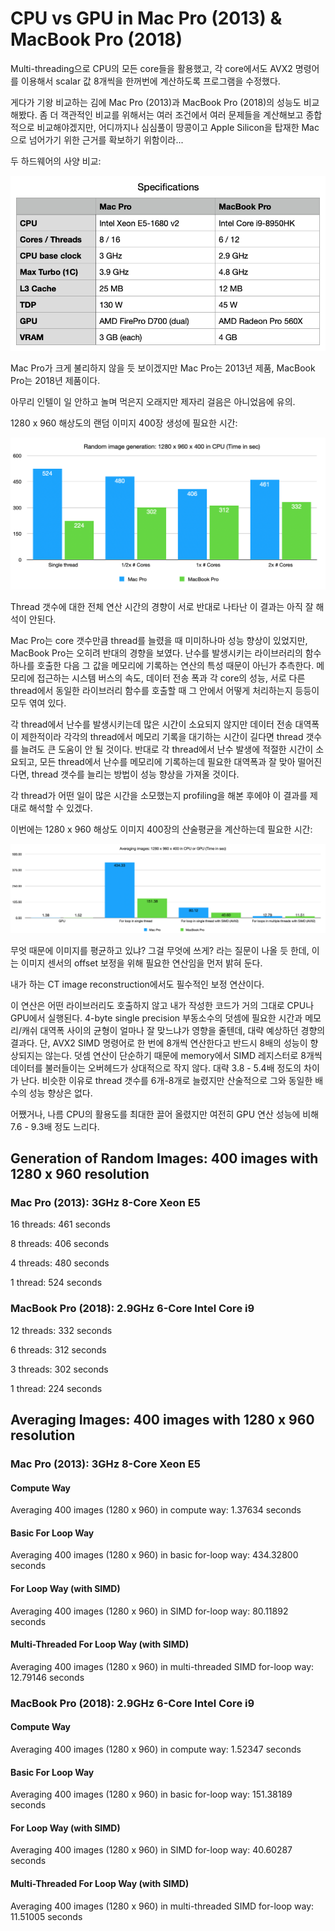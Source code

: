 # CPU vs GPU in Mac Pro (2013) & MacBook Pro (2018)

Multi-threading으로 CPU의 모든 core들을 활용했고, 각 core에서도 AVX2 명령어를 이용해서 scalar 값 8개씩을 한꺼번에 계산하도록 프로그램을 수정했다.



게다가 기왕 비교하는 김에 Mac Pro (2013)과 MacBook Pro (2018)의 성능도 비교해봤다. 좀 더 객관적인 비교를 위해서는 여러 조건에서 여러 문제들을 계산해보고 종합적으로 비교해야겠지만, 어디까지나 심심풀이 땅콩이고 Apple Silicon을 탑재한 Mac으로 넘어가기 위한 근거를 확보하기 위함이라... 



두 하드웨어의 사양 비교:

![figs/specifications.png](figs/specifications.png)

Mac Pro가 크게 불리하지 않을 듯 보이겠지만 Mac Pro는 2013년 제품, MacBook Pro는 2018년 제품이다.

아무리 인텔이 일 안하고 놀며 먹은지 오래지만 제자리 걸음은 아니었음에 유의.



1280 x 960 해상도의 랜덤 이미지 400장 생성에 필요한 시간:

![figs/generation.png](figs/generation.png)

Thread 갯수에 대한 전체 연산 시간의 경향이 서로 반대로 나타난 이 결과는 아직 잘 해석이 안된다.  



Mac Pro는 core 갯수만큼 thread를 늘렸을 때 미미하나마 성능 향상이 있었지만, MacBook Pro는 오히려 반대의 경향을 보였다. 난수를 발생시키는 라이브러리의 함수 하나를 호출한 다음 그 값을 메모리에 기록하는 연산의 특성 때문이 아닌가 추측한다. 메모리에 접근하는 시스템 버스의 속도, 데이터 전송 폭과 각 core의 성능, 서로 다른 thread에서 동일한 라이브러리 함수를 호출할 때 그 안에서 어떻게 처리하는지 등등이 모두 엮여 있다.  



각 thread에서 난수를 발생시키는데 많은 시간이 소요되지 않지만 데이터 전송 대역폭이 제한적이라 각각의 thread에서 메모리 기록을 대기하는 시간이 길다면 thread 갯수를 늘려도 큰 도움이 안 될 것이다. 반대로 각 thread에서 난수 발생에 적절한 시간이 소요되고, 모든 thread에서 난수를 메모리에 기록하는데 필요한 대역폭과 잘 맞아 떨어진다면, thread 갯수를 늘리는 방법이 성능 향상을 가져올 것이다.  



각 thread가 어떤 일이 많은 시간을 소모했는지 profiling을 해본 후에야 이 결과를 제대로 해석할 수 있겠다.





이번에는 1280 x 960 해상도 이미지 400장의 산술평균을 계산하는데 필요한 시간:



![figs/averaging.png](figs/averaging.png)

무엇 때문에 이미지를 평균하고 있냐? 그걸 무엇에 쓰게? 라는 질문이 나올 듯 한데, 이는 이미지 센서의 offset 보정을 위해 필요한 연산임을 먼저 밝혀 둔다.

내가 하는 CT image reconstruction에서도 필수적인 보정 연산이다.



이 연산은 어떤 라이브러리도 호출하지 않고 내가 작성한 코드가 거의 그대로 CPU나 GPU에서 실행된다. 4-byte single precision 부동소수의 덧셈에 필요한 시간과 메모리/캐쉬 대역폭 사이의 균형이 얼마나 잘 맞느냐가 영향을 줄텐데, 대략 예상하던 경향의 결과다. 단, AVX2 SIMD 명령어로 한 번에 8개씩 연산한다고 반드시 8배의 성능이 향상되지는 않는다. 덧셈 연산이 단순하기 때문에 memory에서 SIMD 레지스터로 8개씩 데이터를 불러들이는 오버헤드가 상대적으로 작지 않다. 대략 3.8 - 5.4배 정도의 차이가 난다. 비슷한 이유로 thread 갯수를 6개-8개로 늘렸지만 산술적으로 그와 동일한 배수의 성능 향상은 없다.  



어쨌거나, 나름 CPU의 활용도를 최대한 끌어 올렸지만 여전히 GPU 연산 성능에 비해 7.6 - 9.3배 정도 느리다.



## Generation of Random Images: 400 images with 1280 x 960 resolution



### Mac Pro (2013): 3GHz 8-Core Xeon E5

16 threads: 461 seconds

8 threads: 406 seconds

4 threads: 480 seconds

1 thread: 524 seconds



### MacBook Pro (2018): 2.9GHz 6-Core Intel Core i9

12 threads: 332 seconds

6 threads: 312 seconds

3 threads: 302 seconds

1 thread: 224 seconds





## Averaging Images: 400 images with 1280 x 960 resolution



### Mac Pro (2013): 3GHz 8-Core Xeon E5

#### Compute Way

Averaging 400 images (1280 x 960) in compute way: 1.37634 seconds



#### Basic For Loop Way

Averaging 400 images (1280 x 960) in basic for-loop way: 434.32800 seconds



#### For Loop Way (with SIMD)

Averaging 400 images (1280 x 960) in SIMD for-loop way: 80.11892 seconds



#### Multi-Threaded For Loop Way (with SIMD)

Averaging 400 images (1280 x 960) in multi-threaded SIMD for-loop way: 12.79146 seconds





### MacBook Pro (2018): 2.9GHz 6-Core Intel Core i9



#### Compute Way

Averaging 400 images (1280 x 960) in compute way: 1.52347 seconds



#### Basic For Loop Way

Averaging 400 images (1280 x 960) in basic for-loop way: 151.38189 seconds



#### For Loop Way (with SIMD)

Averaging 400 images (1280 x 960) in SIMD for-loop way: 40.60287 seconds



#### Multi-Threaded For Loop Way (with SIMD)

Averaging 400 images (1280 x 960) in multi-threaded SIMD for-loop way: 11.51005 seconds